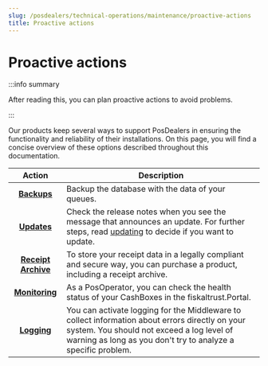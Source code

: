```yaml
---
slug: /posdealers/technical-operations/maintenance/proactive-actions
title: Proactive actions
---
```

# Proactive actions

:::info summary

After reading this, you can plan proactive actions to avoid problems.

:::

Our products keep several ways to support PosDealers in ensuring the functionality and reliability of their installations. On this page, you will find a concise overview of these options described throughout this documentation.

| Action | Description                                                                                                                |
|:----------------------------------:|-------------------------------------------------------------------------------------------------------------------------------|
| **[Backups](./backup-restore.md#backup)**|Backup the database with the data of your queues. |
| **[Updates](https://docs.fiskaltrust.cloud/docs/release-notes/)** |Check the release notes when you see the message that announces an update. For further steps, read  [updating](../maintenance/updating.md) to decide if you want to update. |
| **[Receipt Archive](../../buy-resell/products/revision-safe-archiving.md)** |To store your receipt data in a legally compliant and secure way, you can purchase a product, including a receipt archive.  |
| **[Monitoring](../troubleshooting/cashbox-failures.md)** |As a PosOperator, you can check the health status of your CashBoxes in the fiskaltrust.Portal. |
| **[Logging](../middleware/logging.md)** |You can activate logging for the Middleware to collect information about errors directly on your system. You should not exceed a log level of warning as long as you don't try to analyze a specific problem. |
